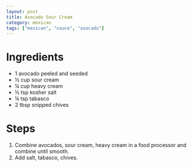 ```yaml
---
layout: post
title: Avocado Sour Cream
category: mexican
tags: ["mexican", "sauce", "avocado"]
---
```

# Ingredients

* 1	avocado peeled and seeded
* ½	cup sour cream
* ¼	cup heavy cream
* ½	tsp kosher salt
* ¼	tsp tabasco
* 2	tbsp snipped chives

# Steps

1.  Combine avocados, sour cream, heavy cream in a food processor and combine until smooth.
2.  Add salt, tabasco, chives.